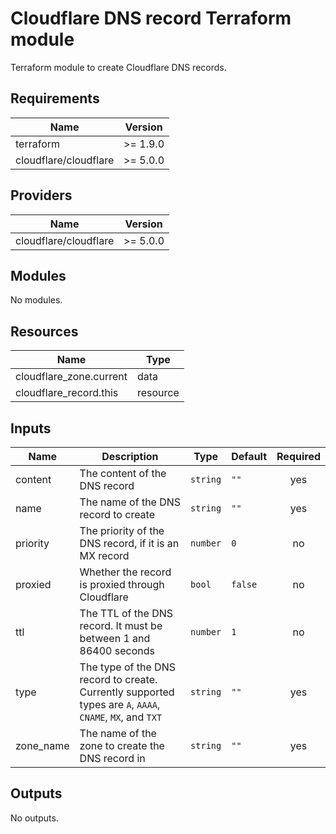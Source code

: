 # Cloudflare DNS record Terraform module

Terraform module to create Cloudflare DNS records.

## Requirements

| Name                  | Version  |
| --------------------- | -------- |
| terraform             | >= 1.9.0 |
| cloudflare/cloudflare | >= 5.0.0 |

## Providers

| Name                  | Version  |
| --------------------- | -------- |
| cloudflare/cloudflare | >= 5.0.0 |

## Modules

No modules.

## Resources

| Name                    | Type     |
| ----------------------- | -------- |
| cloudflare_zone.current | data     |
| cloudflare_record.this  | resource |

## Inputs

| Name      | Description                                                                                               | Type     | Default | Required |
| --------- | --------------------------------------------------------------------------------------------------------- | -------- | ------- | :------: |
| content   | The content of the DNS record                                                                             | `string` | `""`    |   yes    |
| name      | The name of the DNS record to create                                                                      | `string` | `""`    |   yes    |
| priority  | The priority of the DNS record, if it is an MX record                                                     | `number` | `0`     |    no    |
| proxied   | Whether the record is proxied through Cloudflare                                                          | `bool`   | `false` |    no    |
| ttl       | The TTL of the DNS record. It must be between 1 and 86400 seconds                                         | `number` | `1`     |    no    |
| type      | The type of the DNS record to create. Currently supported types are `A`, `AAAA`, `CNAME`, `MX`, and `TXT` | `string` | `""`    |   yes    |
| zone_name | The name of the zone to create the DNS record in                                                          | `string` | `""`    |   yes    |

## Outputs

No outputs.
